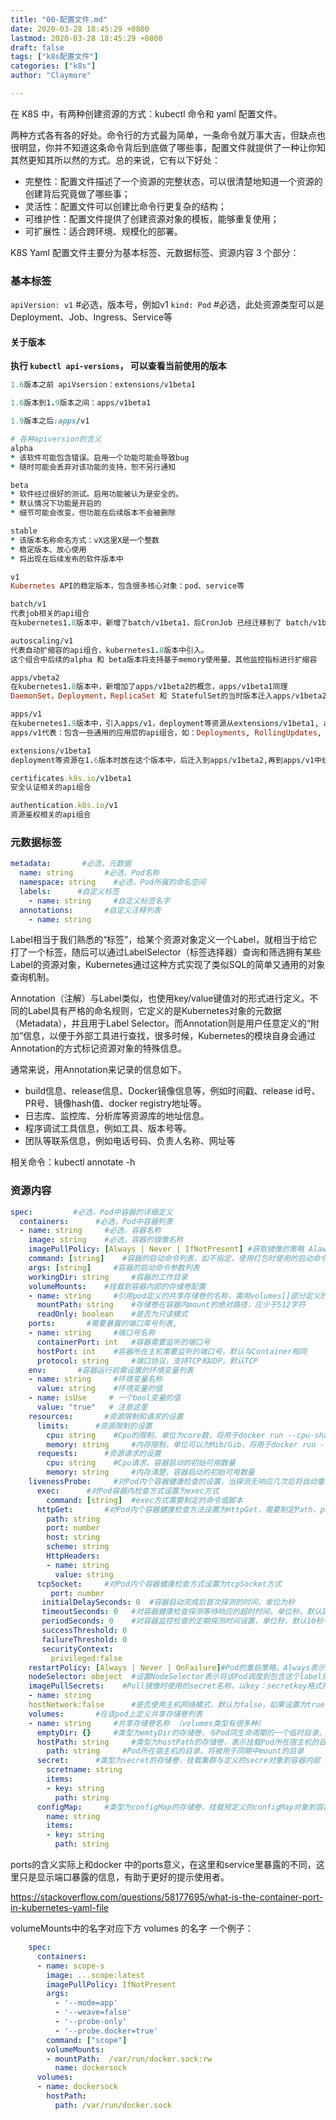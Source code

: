 ```yaml
---
title: "00-配置文件.md"
date: 2020-03-28 18:45:29 +0800
lastmod: 2020-03-28 18:45:29 +0800
draft: false
tags: ["k8s配置文件"]
categories: ["k8s"]
author: "Claymore"

---
```



在 K8S 中，有两种创建资源的方式：kubectl 命令和 yaml 配置文件。

两种方式各有各的好处。命令行的方式最为简单，一条命令就万事大吉，但缺点也很明显，你并不知道这条命令背后到底做了哪些事，配置文件就提供了一种让你知其然更知其所以然的方式。总的来说，它有以下好处：

- 完整性：配置文件描述了一个资源的完整状态，可以很清楚地知道一个资源的创建背后究竟做了哪些事；
- 灵活性：配置文件可以创建比命令行更复杂的结构；
- 可维护性：配置文件提供了创建资源对象的模板，能够重复使用；
- 可扩展性：适合跨环境、规模化的部署。



K8S Yaml 配置文件主要分为基本标签、元数据标签、资源内容 3 个部分：

### 基本标签

`apiVersion: v1` #必选，版本号，例如v1
`kind: Pod` #必选，此处资源类型可以是Deployment、Job、Ingress、Service等

#### 关于版本

**执行 `kubectl api-versions`， 可以查看当前使用的版本**

```ruby
1.6版本之前 apiVsersion：extensions/v1beta1

1.6版本到1.9版本之间：apps/v1beta1

1.9版本之后:apps/v1

# 各种apiversion的含义
alpha 
* 该软件可能包含错误。启用一个功能可能会导致bug
* 随时可能会丢弃对该功能的支持，恕不另行通知

beta
* 软件经过很好的测试。启用功能被认为是安全的。
* 默认情况下功能是开启的
* 细节可能会改变，但功能在后续版本不会被删除

stable
* 该版本名称命名方式：vX这里X是一个整数
* 稳定版本、放心使用
* 将出现在后续发布的软件版本中

v1
Kubernetes API的稳定版本，包含很多核心对象：pod、service等

batch/v1
代表job相关的api组合
在kubernetes1.8版本中，新增了batch/v1beta1，后CronJob 已经迁移到了 batch/v1beta1，然后再迁入batch/v1

autoscaling/v1
代表自动扩缩容的api组合，kubernetes1.8版本中引入。
这个组合中后续的alpha 和 beta版本将支持基于memory使用量、其他监控指标进行扩缩容

apps/vbeta2
在kubernetes1.8版本中，新增加了apps/v1beta2的概念，apps/v1beta1同理
DaemonSet，Deployment，ReplicaSet 和 StatefulSet的当时版本迁入apps/v1beta2，兼容原有的extensions/v1beta1

apps/v1
在kubernetes1.9版本中，引入apps/v1，deployment等资源从extensions/v1beta1, apps/v1beta1 和 apps/v1beta2迁入apps/v1，原来的v1beta1等被废弃。
apps/v1代表：包含一些通用的应用层的api组合，如：Deployments, RollingUpdates, and ReplicaSets

extensions/v1beta1
deployment等资源在1.6版本时放在这个版本中，后迁入到apps/v1beta2,再到apps/v1中统一管理

certificates.k8s.io/v1beta1
安全认证相关的api组合

authentication.k8s.io/v1
资源鉴权相关的api组合
```



### 元数据标签

``` yaml
metadata:       #必选，元数据
  name: string       #必选，Pod名称
  namespace: string    #必选，Pod所属的命名空间
  labels:      #自定义标签
    - name: string     #自定义标签名字
  annotations:       #自定义注释列表
    - name: string
```

Label相当于我们熟悉的“标签”，给某个资源对象定义一个Label，就相当于给它打了一个标签，随后可以通过LabelSelector（标签选择器）查询和筛选拥有某些Label的资源对象，Kubernetes通过这种方式实现了类似SQL的简单又通用的对象查询机制。

Annotation（注解）与Label类似，也使用key/value键值对的形式进行定义。不同的Label具有严格的命名规则，它定义的是Kubernetes对象的元数据（Metadata），并且用于Label Selector。而Annotation则是用户任意定义的“附加”信息，以便于外部工具进行查找，很多时候，Kubernetes的模块自身会通过Annotation的方式标记资源对象的特殊信息。

通常来说，用Annotation来记录的信息如下。

- build信息、release信息、Docker镜像信息等，例如时间戳、release id号、PR号、镜像hash值、docker registry地址等。
- 日志库、监控库、分析库等资源库的地址信息。
- 程序调试工具信息，例如工具、版本号等。
- 团队等联系信息，例如电话号码、负责人名称、网址等

相关命令：kubectl annotate -h



### 资源内容

``` yaml
spec:         #必选，Pod中容器的详细定义
  containers:      #必选，Pod中容器列表
  - name: string     #必选，容器名称
    image: string    #必选，容器的镜像名称
    imagePullPolicy: [Always | Never | IfNotPresent] #获取镜像的策略 Alawys表示下载镜像 IfnotPresent表示优先使用本地镜像，否则下载镜像，Nerver表示仅使用本地镜像
    command: [string]    #容器的启动命令列表，如不指定，使用打包时使用的启动命令
    args: [string]     #容器的启动命令参数列表
    workingDir: string     #容器的工作目录
    volumeMounts:    #挂载到容器内部的存储卷配置
    - name: string     #引用pod定义的共享存储卷的名称，需用volumes[]部分定义的的卷名
      mountPath: string    #存储卷在容器内mount的绝对路径，应少于512字符
      readOnly: boolean    #是否为只读模式
    ports:       #需要暴露的端口库号列表, 
    - name: string     #端口号名称
      containerPort: int   #容器需要监听的端口号
      hostPort: int    #容器所在主机需要监听的端口号，默认与Container相同
      protocol: string     #端口协议，支持TCP和UDP，默认TCP
    env:       #容器运行前需设置的环境变量列表
    - name: string     #环境变量名称
      value: string    #环境变量的值
    - name: isUse     # 一个bool变量的值
      value: "true"   # 注意这里
    resources:       #资源限制和请求的设置
      limits:      #资源限制的设置
        cpu: string    #Cpu的限制，单位为core数，将用于docker run --cpu-shares参数
        memory: string     #内存限制，单位可以为Mib/Gib，将用于docker run --memory参数
      requests:      #资源请求的设置
        cpu: string    #Cpu请求，容器启动的初始可用数量
        memory: string     #内存清楚，容器启动的初始可用数量
    livenessProbe:     #对Pod内个容器健康检查的设置，当探测无响应几次后将自动重启该容器，检查方法有exec、httpGet和tcpSocket，对一个容器只需设置其中一种方法即可
      exec:      #对Pod容器内检查方式设置为exec方式
        command: [string]  #exec方式需要制定的命令或脚本
      httpGet:       #对Pod内个容器健康检查方法设置为HttpGet，需要制定Path、port
        path: string
        port: number
        host: string
        scheme: string
        HttpHeaders:
        - name: string
          value: string
      tcpSocket:     #对Pod内个容器健康检查方式设置为tcpSocket方式
         port: number
       initialDelaySeconds: 0  #容器启动完成后首次探测的时间，单位为秒
       timeoutSeconds: 0   #对容器健康检查探测等待响应的超时时间，单位秒，默认1秒
       periodSeconds: 0    #对容器监控检查的定期探测时间设置，单位秒，默认10秒一次
       successThreshold: 0
       failureThreshold: 0
       securityContext:
         privileged:false
    restartPolicy: [Always | Never | OnFailure]#Pod的重启策略，Always表示一旦不管以何种方式终止运行，kubelet都将重启，OnFailure表示只有Pod以非0退出码退出才重启，Nerver表示不再重启该Pod
    nodeSelector: obeject  #设置NodeSelector表示将该Pod调度到包含这个label的node上，以key：value的格式指定
    imagePullSecrets:    #Pull镜像时使用的secret名称，以key：secretkey格式指定
    - name: string
    hostNetwork:false      #是否使用主机网络模式，默认为false，如果设置为true，表示使用宿主机网络
    volumes:       #在该pod上定义共享存储卷列表
    - name: string     #共享存储卷名称 （volumes类型有很多种）
      emptyDir: {}     #类型为emtyDir的存储卷，与Pod同生命周期的一个临时目录。为空值
      hostPath: string     #类型为hostPath的存储卷，表示挂载Pod所在宿主机的目录
        path: string     #Pod所在宿主机的目录，将被用于同期中mount的目录
      secret:      #类型为secret的存储卷，挂载集群与定义的secre对象到容器内部
        scretname: string  
        items:     
        - key: string
          path: string
      configMap:     #类型为configMap的存储卷，挂载预定义的configMap对象到容器内部
        name: string
        items:
        - key: string
          path: string
```

ports的含义实际上和docker 中的ports意义，在这里和service里暴露的不同，这里只是显示端口暴露的信息，有助于更好的提示使用者。

https://stackoverflow.com/questions/58177695/what-is-the-container-port-in-kubernetes-yaml-file



volumeMounts中的名字对应下方 volumes 的名字 一个例子：

``` yaml
    spec:
      containers:
      - name: scope-s
        image: ...scope:latest
        imagePullPolicy: IfNotPresent
        args:
          - '--mode=app'
          - '--weave=false'
          - '--probe-only'
          - '--probe.docker=true'
        command: ["scope"]
        volumeMounts:
        - mountPath:  /var/run/docker.sock:rw
          name: dockersock
      volumes:
      - name: dockersock
        hostPath:
          path: /var/run/docker.sock
```

